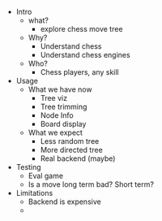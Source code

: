 + Intro
    + what?
        + explore chess move tree
    + Why?
        + Understand chess
        + Understand chess engines
    + Who?
        + Chess players, any skill
+ Usage
    + What we have now
        + Tree viz
        + Tree trimming
        + Node Info
        + Board display
    + What we expect
        + Less random tree
        + More directed tree
        + Real backend (maybe)
+ Testing
    + Eval game
    + Is a move long term bad? Short term?
+ Limitations
    + Backend is expensive
    +
